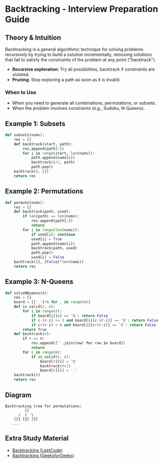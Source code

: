 # Backtracking - Interview Preparation Guide

## Theory & Intuition
Backtracking is a general algorithmic technique for solving problems recursively by trying to build a solution incrementally, removing solutions that fail to satisfy the constraints of the problem at any point ("backtrack").

- **Recursive exploration**: Try all possibilities, backtrack if constraints are violated.
- **Pruning**: Stop exploring a path as soon as it is invalid.

### When to Use
- When you need to generate all combinations, permutations, or subsets.
- When the problem involves constraints (e.g., Sudoku, N-Queens).

## Example 1: Subsets
```python
def subsets(nums):
    res = []
    def backtrack(start, path):
        res.append(path[:])
        for i in range(start, len(nums)):
            path.append(nums[i])
            backtrack(i+1, path)
            path.pop()
    backtrack(0, [])
    return res
```

## Example 2: Permutations
```python
def permute(nums):
    res = []
    def backtrack(path, used):
        if len(path) == len(nums):
            res.append(path[:])
            return
        for i in range(len(nums)):
            if used[i]: continue
            used[i] = True
            path.append(nums[i])
            backtrack(path, used)
            path.pop()
            used[i] = False
    backtrack([], [False]*len(nums))
    return res
```

## Example 3: N-Queens
```python
def solveNQueens(n):
    res = []
    board = [['.']*n for _ in range(n)]
    def is_valid(r, c):
        for i in range(r):
            if board[i][c] == 'Q': return False
            if c-(r-i) >= 0 and board[i][c-(r-i)] == 'Q': return False
            if c+(r-i) < n and board[i][c+(r-i)] == 'Q': return False
        return True
    def backtrack(r):
        if r == n:
            res.append([''.join(row) for row in board])
            return
        for c in range(n):
            if is_valid(r, c):
                board[r][c] = 'Q'
                backtrack(r+1)
                board[r][c] = '.'
    backtrack(0)
    return res
```

## Diagram
```
Backtracking tree for permutations:
         []
      /  |  \
    [1] [2] [3]
   ...
```

## Extra Study Material
- [Backtracking (LeetCode)](https://leetcode.com/tag/backtracking/)
- [Backtracking (GeeksforGeeks)](https://www.geeksforgeeks.org/backtracking-algorithms/)
